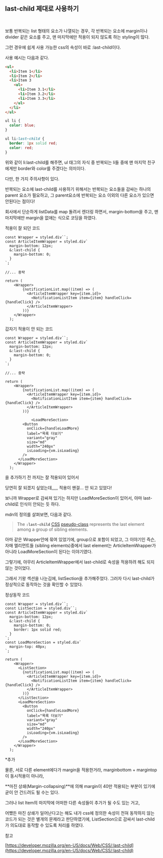 ## last-child 제대로 사용하기
<br>

보통 반복되는 list 형태의 요소가 나열되는 경우, 각 반복되는 요소에 margin이나 divider 같은 요소를 주고, 맨 마지막에만 적용이 되지 않도록 하는 styling이 많다.

그런 경우에 쉽게 사용 가능한 css의 속성이 바로 :last-child이다.

사용 예시는 다음과 같다.

```html
<ul>
  <li>Item 1</li>
  <li>Item 2</li>
  <li>Item 3
    <ul>
      <li>Item 3.1</li>
      <li>Item 3.2</li>
      <li>Item 3.3</li>
    </ul>
  </li>
</ul>
```

```css
ul li {
  color: blue;
}

ul li:last-child {
  border: 1px solid red;
  color: red;
}
```

위와 같이 li:last-child를 해주면, ul 태그의 자식 중 반복되는 li들 중에 맨 마지막 친구에게만 border와 color를 주겠다는 의미이다.

다만, 한 가지 주의사항이 있다.

반복되는 요소에 last-child를 사용하기 위해서는 반복되는 요소들을 감싸는 하나의 parent 요소가 필요하고, 그 parent요소에 반복되는 요소 이외의 다른 요소가 있으면 안된다는 점이다!

회사에서 단순하게 listData를 map 돌려서 렌더링 하면서, margin-bottom을 주고, 맨 마지막에만 margin을 없애는 식으로 코딩을 하였다.

적용이 잘 되던 코드

```tsx
const Wrapper = styled.div``;
const ArticleItemWrapper = styled.div`
  margin-bottom: 12px;
  &:last-child {
    margin-bottom: 0;
  }
`;

//... 중략

return (
    <Wrapper>
        {notificationList.map((item) => (
          <ArticleItemWrapper key={item.id}>
            <NotificationListItem item={item} handleClick={handleClick} />
          </ArticleItemWrapper>
        ))}
    </Wrapper>
  );
```

갑자기 적용이 안 되는 코드

```tsx
const Wrapper = styled.div``;
const ArticleItemWrapper = styled.div`
  margin-bottom: 12px;
  &:last-child {
    margin-bottom: 0;
  }
`;

//... 중략

return (
    <Wrapper>
        {notificationList.map((item) => (
          <ArticleItemWrapper key={item.id}>
            <NotificationListItem item={item} handleClick={handleClick} />
          </ArticleItemWrapper>
        ))}

			<LoadMoreSection>
        <Button
          onClick={handleLoadMore}
          label="목록 더보기"
          variant="gray"
          size="md"
          width="240px"
          isLoading={vm.isLoading}
        />
      </LoadMoreSection>
    </Wrapper>
  );
```

<LoadMoreSection>을 추가하기 전 까지는 잘 적용되어 있어서

당연히 잘 되겠지 싶었는데,,,,, 적용이 왠걸... 안 되고 있었다!

보니까 Wrapper로 감싸져 있기는 하지만 LoadMoreSection이 있어서, 아마 last-child로 인식이 안되는 듯 하다.

mdn의 정의를 살펴보면, 다음과 같다.

> The **`:last-child`** [CSS](https://developer.mozilla.org/en-US/docs/Web/CSS) [pseudo-class](https://developer.mozilla.org/en-US/docs/Web/CSS/Pseudo-classes) represents the last element among a group of sibling elements.
> 

아마 같은 Wrapper안에 묶여 있었기에, group으로 포함이 되었고, 그 이야기인 즉슨, 자매 엘리먼트들 (sibling elements)중에서 last element는 ArticleItemWrapper가 아니라 LoadMoreSection이 된다는 이야기였다.

그렇기에, 아무리 ArticleItemWrapper에서 last-child로 속성을 적용하려 해도 되지 않는 것이었다.

그래서 기왕 섹션을 나눈김에, listSection을 추가해주었다. 그러자 다시 last-child가 정상적으로 동작하는 것을 확인할 수 있었다.

정상동작 코드

```tsx
const Wrapper = styled.div``;
const ListSection = styled.div``;
const ArticleItemWrapper = styled.div`
  margin-bottom: 12px;
  &:last-child {
    margin-bottom: 0;
    border: 1px solid red;
  }
`;
const LoadMoreSection = styled.div`
  margin-top: 40px;
`;

return (
    <Wrapper>
      <ListSection>
        {notificationList.map((item) => (
          <ArticleItemWrapper key={item.id}>
            <NotificationListItem item={item} handleClick={handleClick} />
          </ArticleItemWrapper>
        ))}
      </ListSection>
      <LoadMoreSection>
        <Button
          onClick={handleLoadMore}
          label="목록 더보기"
          variant="gray"
          size="md"
          width="240px"
          isLoading={vm.isLoading}
        />
      </LoadMoreSection>
    </Wrapper>
  );
```

*추가

물론, 서로 다른 element에다가 margin을 적용한거라, marginbottom + margintop이 동시적용이 아니라,

**마진 상쇄(Margin-collapsing)**에 의해 margin이 40만 적용되는 부분이 있기에 굳이 안 건드려도 될 수는 있다.

그러나 list Item의 마지막에 어떠한 다른 속성들이 추가가 될 수도 있는 거고,

어쨌든 마진 상쇄가 일어난다고는 해도 내가 css에 정의한 속성이 전혀 동작하지 않는 코드가 되는 것은 별개의 문제라고 판단하였기에, ListSection으로 감싸서 last-child가 의도대로 동작할 수 있도록 처리를 하였다.


참고

[https://developer.mozilla.org/en-US/docs/Web/CSS/:last-child](https://developer.mozilla.org/en-US/docs/Web/CSS/:last-child)